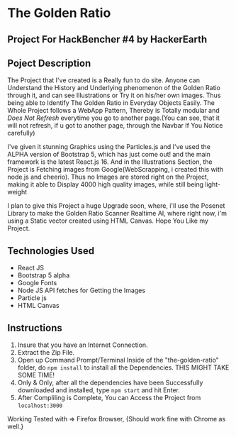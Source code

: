 # The Golden Ratio
## Project For HackBencher #4 by HackerEarth

## Poject Description
The Project that I've created is a Really fun to do site. Anyone can Understand the History and Underlying phenomenon of the Golden Ratio through it, and can see Illustrations or Try it on his/her own images. Thus being able to Identify The Golden Ratio in Everyday Objects Easily. The Whole Project follows a WebApp Pattern, Thereby is Totally modular and *Does Not Refresh* everytime you go to another page.(You can see, that it will not refresh, if u got to another page, through the Navbar If You Notice carefully)

I've given it stunning Graphics using the Particles.js and I've used the ALPHA version of Bootstrap 5, which has just come out! and the main framework is the latest React.js 16.
And in the Illustrations Section, the Project is Fetching images from Google(WebScrapping, i created this with node.js and cheerio). Thus no Images are stored right on the Project, making it able to Display 4000 high quality images, while still being light-weight

I plan to give this Project a huge Upgrade soon, where, i'll use the Posenet Library to make the Golden Ratio Scanner Realtime AI, where right now, i'm using a Static vector created using HTML Canvas.
Hope You Like my Project.

## Technologies Used
- React JS
- Bootstrap 5 alpha
- Google Fonts
- Node JS API fetches for Getting the Images
- Particle js
- HTML Canvas

## Instructions
1. Insure that you have an Internet Connection.
2. Extract the Zip File.
3. Open up Command Prompt/Terminal Inside of the "the-golden-ratio" folder, do `npm install` to install all the Dependencies. THIS MIGHT TAKE SOME TIME!
4. Only & Only, after all the dependencies have been Successfully downloaded and installed, type `npm start` and hit Enter. 
5. After Compliling is Complete, You can Access the Project from `localhost:3000`

Working Tested with => Firefox Browser, {Should work fine with Chrome as well.}
